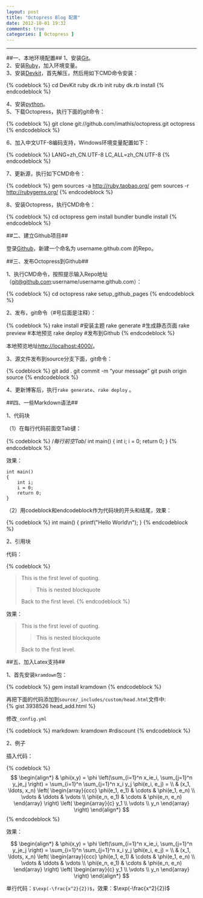 ```yaml
---
layout: post
title: "Octopress Blog 配置"
date: 2012-10-01 19:32
comments: true
categories: [ Octopress ]
---
```


----------
##一、本地环境配置##
1、安装[Git](http://code.google.com/p/msysgit/downloads/list)。  
2、安装[Ruby](http://rubyforge.org/frs/download.php/75127/rubyinstaller-1.9.2-p290.exe)，加入环境变量。  
3、安装[Devkit](https://github.com/downloads/oneclick/rubyinstaller/DevKit-tdm-32-4.5.2-20111229-1559-sfx.exe)，首先解压，然后用如下CMD命令安装：  

{% codeblock %}
cd DevKit
ruby dk.rb init
ruby dk.rb install
{% endcodeblock %}  

4、安装[python](http://www.activestate.com/activepython/downloads)。  
5、下载Octopress，执行下面的git命令：   

{% codeblock %}
git clone git://github.com/imathis/octopress.git  octopress
{% endcodeblock %}

6、加入中文UTF-8编码支持，Windows环境变量配置如下：  

{% codeblock %}
LANG=zh_CN.UTF-8
LC_ALL=zh_CN.UTF-8
{% endcodeblock %}

7、更新源，执行如下CMD命令：  

{% codeblock %}
gem sources -a http://ruby.taobao.org/
gem sources -r http://rubygems.org/
{% endcodeblock %}

8、安装Octopress，执行CMD命令：  

{% codeblock %}
cd octopress
gem install bundler
bundle install
{% endcodeblock %}

<!-- more -->

##二、建立Github项目##

登录[Github](https://github.com/)，新建一个命名为 username.github.com 的Repo。

##三、发布Octopress到Github##

1、执行CMD命令，按照提示输入Repo地址（git@github.com:username/username.github.com）：  

{% codeblock %}
cd octopress
rake setup_github_pages
{% endcodeblock %}

2、发布，git命令（#号后面是注释）：  

{% codeblock %}
rake install      #安装主题
rake generate     #生成静态页面
rake preview      #本地预览
rake deploy       #发布到Github
{% endcodeblock %}

本地预览地址[http://localhost:4000/](http://localhost:4000/)。

3、源文件发布到source分支下面，git命令：  

{% codeblock %}
git add .
git commit -m “your message”
git push origin source
{% endcodeblock %}

4、更新博客后，执行`rake generate`、`rake deploy` 。

##四、一些Markdown语法##

1、代码块

（1）在每行代码前面空Tab键：  

{% codeblock %}
/*每行前空Tab*/
	int main()
	{
		int i;
		i = 0;
		return 0;
	}
{% endcodeblock %}

效果：  

	int main()
	{
		int i;
		i = 0;
		return 0;
	}

（2）用codeblock和endcodeblock作为代码块的开头和结尾，效果：  

{% codeblock %}
int main()
{
	printf("Hello World\n");
}
{% endcodeblock %}

2、引用块

代码：  

{% codeblock %}
> This is the first level of quoting.
>
> > This is nested blockquote
>
> Back to the first level.
{% endcodeblock %}

效果：  

> This is the first level of quoting.
>
> > This is nested blockquote
>
> Back to the first level.

##五、加入Latex支持##

1、首先安装`kramdown`包：  

{% codeblock %}
gem install kramdown
{% endcodeblock %}

再把下面的代码添加到`source/_includes/custom/head.html`文件中:  
{% gist 3938526   head_add.html %}

修改`_config.yml`  

{% codeblock %}
markdown: kramdown  #rdiscount
{% endcodeblock %}

2、例子

插入代码：  

{% codeblock %}
$$
\begin{align*}
  & \phi(x,y) = \phi \left(\sum_{i=1}^n x_ie_i, \sum_{j=1}^n y_je_j \right)
  = \sum_{i=1}^n \sum_{j=1}^n x_i y_j \phi(e_i, e_j) = \\
  & (x_1, \ldots, x_n) \left( \begin{array}{ccc}
      \phi(e_1, e_1) & \cdots & \phi(e_1, e_n) \\
      \vdots & \ddots & \vdots \\
      \phi(e_n, e_1) & \cdots & \phi(e_n, e_n)
    \end{array} \right)
  \left( \begin{array}{c}
      y_1 \\
      \vdots \\
      y_n
    \end{array} \right)
\end{align*}
$$
{% endcodeblock %}

效果：  

$$
\begin{align*}
  & \phi(x,y) = \phi \left(\sum_{i=1}^n x_ie_i, \sum_{j=1}^n y_je_j \right)
  = \sum_{i=1}^n \sum_{j=1}^n x_i y_j \phi(e_i, e_j) = \\
  & (x_1, \ldots, x_n) \left( \begin{array}{ccc}
      \phi(e_1, e_1) & \cdots & \phi(e_1, e_n) \\
      \vdots & \ddots & \vdots \\
      \phi(e_n, e_1) & \cdots & \phi(e_n, e_n)
    \end{array} \right)
  \left( \begin{array}{c}
      y_1 \\
      \vdots \\
      y_n
    \end{array} \right)
\end{align*}
$$

单行代码：`$\exp(-\frac{x^2}{2})$`，效果：$\exp(-\frac{x^2}{2})$




